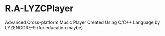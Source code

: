# R.A-LYZCPlayer
Advanced Cross-platform Music Player Created Using C/C++ Language by LYZENCORE-9 (for education maybe)
